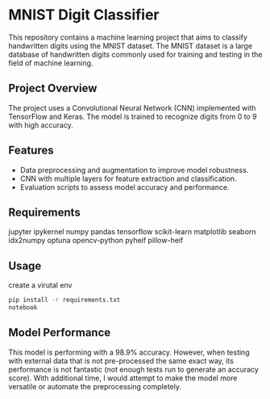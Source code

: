 # MNIST Digit Classifier

This repository contains a machine learning project that aims to classify handwritten digits using the MNIST dataset. The MNIST dataset is a large database of handwritten digits commonly used for training and testing in the field of machine learning.

## Project Overview

The project uses a Convolutional Neural Network (CNN) implemented with TensorFlow and Keras. The model is trained to recognize digits from 0 to 9 with high accuracy.

## Features

- Data preprocessing and augmentation to improve model robustness.
- CNN with multiple layers for feature extraction and classification.
- Evaluation scripts to assess model accuracy and performance.

## Requirements

jupyter
ipykernel
numpy
pandas
tensorflow
scikit-learn
matplotlib
seaborn
idx2numpy
optuna
opencv-python
pyheif
pillow-heif

## Usage

create a virutal env
```bash
pip install -r requirements.txt
notebook
```

## Model Performance

This model is performing with a 98.9% accuracy. However, when testing with external data that is not pre-processed the same exact way, its performance is not fantastic (not enough tests run to generate an accuracy score). With additional time, I would attempt to make the model more versatile or automate the preprocessing completely.
